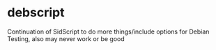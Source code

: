 # debscript
Continuation of SidScript to do more things/include options for Debian Testing, also may never work or be good
